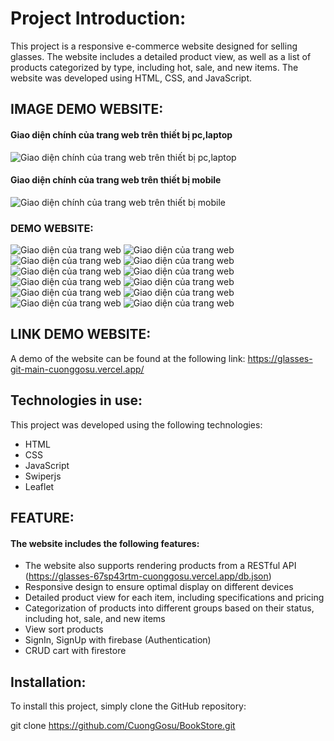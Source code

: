 # Project Introduction:

This project is a responsive e-commerce website designed for selling glasses. The website includes a detailed product view, as well as a list of products categorized by type, including hot, sale, and new items. The website was developed using HTML, CSS, and JavaScript.

## IMAGE DEMO WEBSITE:

#### Giao diện chính của trang web trên thiết bị pc,laptop

![Giao diện chính của trang web trên thiết bị pc,laptop](https://scontent.fdad3-4.fna.fbcdn.net/v/t1.15752-9/341782849_765302925085750_3780017352986660219_n.png?_nc_cat=101&ccb=1-7&_nc_sid=ae9488&_nc_ohc=-urj8si_U_8AX8_lAz5&_nc_ht=scontent.fdad3-4.fna&oh=03_AdTvlLWhTKCbF1L4wy9lzMMolkSt6Is04Nn0fRjALhgdEg&oe=646D0056)

#### Giao diện chính của trang web trên thiết bị mobile

![Giao diện chính của trang web trên thiết bị mobile](https://scontent.fdad3-1.fna.fbcdn.net/v/t1.15752-9/342558804_755103169321746_2323584454120902102_n.png?_nc_cat=103&ccb=1-7&_nc_sid=ae9488&_nc_ohc=YI6apwQYN6UAX-Q4E0U&_nc_ht=scontent.fdad3-1.fna&oh=03_AdTYaSs5XE30dJ_0hNEY9kpPntzHDNZhrq2NCUAYBLLBjA&oe=646D18CD)

### DEMO WEBSITE:

![Giao diện của trang web](https://scontent.fdad3-4.fna.fbcdn.net/v/t1.15752-9/341500883_1412015126284299_4576220619570555399_n.png?_nc_cat=111&ccb=1-7&_nc_sid=ae9488&_nc_ohc=XJvG3D2957cAX-ojOV9&_nc_ht=scontent.fdad3-4.fna&oh=03_AdT5qTjSnUzCI2pLO1_KYxvfM2AXm_hZhRwfxwUbO-gK8A&oe=646CF0C5)
![Giao diện của trang web](https://scontent.fdad3-4.fna.fbcdn.net/v/t1.15752-9/341588457_622932972637973_6391745843562301997_n.png?_nc_cat=107&ccb=1-7&_nc_sid=ae9488&_nc_ohc=XZb0ZR6-SycAX8OYT6F&_nc_ht=scontent.fdad3-4.fna&oh=03_AdQJvStq7n6ZE17nDLEJRWi9o2JHdcDwvnVU_jqhac01Bw&oe=646D050C)
![Giao diện của trang web](https://scontent.fdad3-4.fna.fbcdn.net/v/t1.15752-9/341099600_1254356058797623_3143942555224562748_n.png?_nc_cat=101&ccb=1-7&_nc_sid=ae9488&_nc_ohc=TGmKN9E0gDEAX8fK4l0&_nc_ht=scontent.fdad3-4.fna&oh=03_AdRkMnMRf89h5CihUcpyCN8A2Csotb3hFnv591pmYl2QWw&oe=646CE5DA)
![Giao diện của trang web](https://scontent.fdad3-1.fna.fbcdn.net/v/t1.15752-9/341798730_3517208335165463_2054039621102165925_n.png?_nc_cat=108&ccb=1-7&_nc_sid=ae9488&_nc_ohc=TP-mu5OPcsEAX9QsVMd&_nc_ht=scontent.fdad3-1.fna&oh=03_AdSEzwafkxyw-KjkQArwwyZJots2hPVDby6Osp2TVCKcLQ&oe=646CEC36)
![Giao diện của trang web](https://scontent.fdad3-6.fna.fbcdn.net/v/t1.15752-9/341535225_775381147588698_1911964394683534414_n.png?_nc_cat=104&ccb=1-7&_nc_sid=ae9488&_nc_ohc=dRJZ8yJJ5vsAX-5iBi-&_nc_ht=scontent.fdad3-6.fna&oh=03_AdQMRVmUOFxoX-ePi829gDRxUOSHT3pLOKNfqax-LVK68Q&oe=646D0A76)
![Giao diện của trang web](https://scontent.fdad3-1.fna.fbcdn.net/v/t1.15752-9/341598828_627174525492374_6942745752814817651_n.png?_nc_cat=108&ccb=1-7&_nc_sid=ae9488&_nc_ohc=EsczZNGckFoAX996pK3&_nc_ht=scontent.fdad3-1.fna&oh=03_AdTQUsVCkB1vJI8WvrtsjsoVmfMjospJrRT_183fHAVEbg&oe=646CEDCC)
![Giao diện của trang web](https://scontent.fdad3-4.fna.fbcdn.net/v/t1.15752-9/341722262_624533702875667_3298834299269820778_n.png?_nc_cat=111&ccb=1-7&_nc_sid=ae9488&_nc_ohc=7zsUYpezp5oAX8EEbxh&_nc_ht=scontent.fdad3-4.fna&oh=03_AdTaQ4KGyuE42fSIe2QPHljcReRelwT39V24fQUETOsI7A&oe=646CF6C2)
![Giao diện của trang web](https://scontent.fdad3-5.fna.fbcdn.net/v/t1.15752-9/341875984_1157146041629571_3486814866526632777_n.png?_nc_cat=102&ccb=1-7&_nc_sid=ae9488&_nc_ohc=DpNlBidvDPQAX9elSHP&_nc_oc=AQlJn24FPbKKRfbg1vaOsRCOqIhQ63CpfH7FGp1U8RZxozJVYHTaEcqIp2lZgPuu2ozu_iMPwBf7TVrvYVlHOxRo&_nc_ht=scontent.fdad3-5.fna&oh=03_AdTscX-wRLjy6IyTidisgxWXUZ1ONEqJKuLQquySoxsW2Q&oe=646CFED0)
![Giao diện của trang web](https://scontent.fdad3-4.fna.fbcdn.net/v/t1.15752-9/341520284_785420942684927_935962163991833052_n.png?_nc_cat=111&ccb=1-7&_nc_sid=ae9488&_nc_ohc=cXff4lQjYhEAX8IOILn&_nc_ht=scontent.fdad3-4.fna&oh=03_AdROMvlRyKjVnfSrauL_T3wnuXdTrJIJV8rzdUcTnzYzow&oe=646CE955)
![Giao diện của trang web](https://scontent.fdad3-4.fna.fbcdn.net/v/t1.15752-9/341480906_2109159169289455_6015544879669424937_n.png?_nc_cat=101&ccb=1-7&_nc_sid=ae9488&_nc_ohc=HY9lB-ErUVUAX8P0aJj&_nc_oc=AQlVzk-UwgnQ3tWMHAlhiU6b7OSP-Kf7g3hUvkX6D-3fY2PxTDjW9GB1y7Zf13C-FCrgd8AoUZ3xqvughHI-waG_&_nc_ht=scontent.fdad3-4.fna&oh=03_AdQMWZZ8hmYSEpJwwPvTRPfn-so_7dBaYw921gw3Y5wBhA&oe=646CFE5C)
![Giao diện của trang web](https://www.facebook.com/messenger_media?attachment_id=126553107070629&message_id=mid.%24cAAAADtTOtdKN4OmkB2Hr6RSRbDhD&thread_id=100011454351067)
![Giao diện của trang web](https://scontent.fdad3-4.fna.fbcdn.net/v/t1.15752-9/341600429_1526311857899827_4305226203781550010_n.png?_nc_cat=107&ccb=1-7&_nc_sid=ae9488&_nc_ohc=pfFzAKuk_eIAX_CRmze&_nc_ht=scontent.fdad3-4.fna&oh=03_AdSR3znAwX_oBJfdcuca2sNuWXZPJ687x0nZ0AAWNm1VYw&oe=646CF55D)

## LINK DEMO WEBSITE:

A demo of the website can be found at the following link: https://glasses-git-main-cuonggosu.vercel.app/

## Technologies in use:

This project was developed using the following technologies:

- HTML
- CSS
- JavaScript
- Swiperjs
- Leaflet

## FEATURE:

#### The website includes the following features:

- The website also supports rendering products from a RESTful API (https://glasses-67sp43rtm-cuonggosu.vercel.app/db.json)
- Responsive design to ensure optimal display on different devices
- Detailed product view for each item, including specifications and pricing
- Categorization of products into different groups based on their status, including hot, sale, and new items
- View sort products
- SignIn, SignUp with firebase (Authentication)
- CRUD cart with firestore

## Installation:

To install this project, simply clone the GitHub repository:

git clone https://github.com/CuongGosu/BookStore.git
